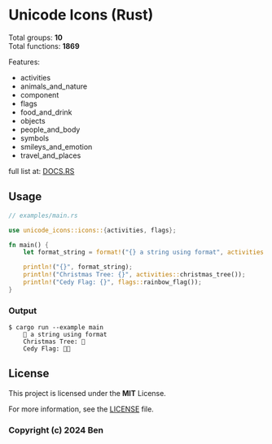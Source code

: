 # Unicode Icons (Rust)

Total groups: **10**  
Total functions: **1869**  

Features:
* activities
* animals_and_nature
* component
* flags
* food_and_drink
* objects
* people_and_body
* symbols
* smileys_and_emotion
* travel_and_places

full list at: [DOCS.RS](https://docs.rs/unicode-icons)

## Usage

````rust
// examples/main.rs

use unicode_icons::icons::{activities, flags};

fn main() {
    let format_string = format!("{} a string using format", activities::bullseye());

    println!("{}", format_string);
    println!("Christmas Tree: {}", activities::christmas_tree());
    println!("Cedy Flag: {}", flags::rainbow_flag());
}
````

### Output

````shell
$ cargo run --example main
    🎯 a string using format
    Christmas Tree: 🎄
    Cedy Flag: 🏳️‍🌈
````


## License

This project is licensed under the **MIT** License.

For more information, see the [LICENSE](LICENSE.md) file.

### Copyright (c) 2024 Ben
